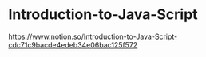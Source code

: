 # Introduction-to-Java-Script
https://www.notion.so/Introduction-to-Java-Script-cdc71c9bacde4edeb34e06bac125f572
